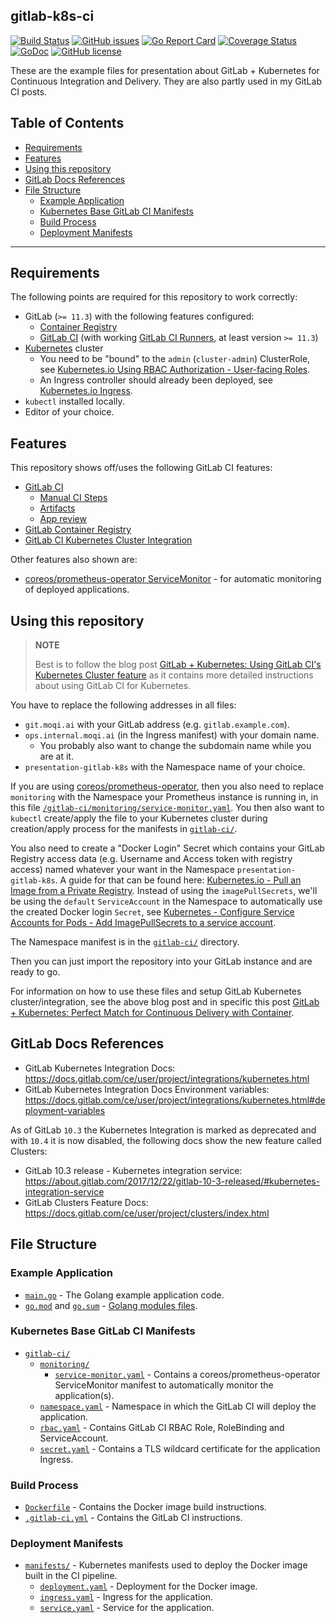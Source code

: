 gitlab-k8s-ci
---
[![Build Status](https://travis-ci.com/lushenle/gitlab-k8s-ci.svg?branch=v1.0.0)](https://travis-ci.com/lushenle/gitlab-k8s-ci)
[![GitHub issues](https://img.shields.io/github/issues/lushenle/gitlab-k8s-ci.svg)](https://github.com/lushenle/gitlab-k8s-ci/issues)
[![Go Report Card](https://goreportcard.com/badge/github.com/lushenle/gitlab-k8s-ci)](https://goreportcard.com/report/github.com/lushenle/gitlab-k8s-ci)
[![Coverage Status](https://coveralls.io/repos/github/lushenle/gitlab-k8s-ci/badge.svg?branch=v1.0.0)](https://coveralls.io/github/lushenle/gitlab-k8s-ci?branch=master)
[![GoDoc](https://godoc.org/github.com/lushenle/gitlab-k8s-ci?status.svg)](https://godoc.org/github.com/lushenle/gitlab-k8s-ci)
[![GitHub license](https://img.shields.io/badge/license-MIT-blue.svg)](https://blog.abelotech.com/mit-license/)

These are the example files for presentation about GitLab + Kubernetes for Continuous Integration and Delivery. They are also partly used in my GitLab CI posts.

## Table of Contents
* [Requirements](#requirements)
* [Features](#features)
* [Using this repository](#using-this-repository)
* [GitLab Docs References](#gitlab-docs-references)
* [File Structure](#file-structure)
    * [Example Application](#example-application)
    * [Kubernetes Base GitLab CI Manifests](#kubernetes-base-gitlab-ci-manifests)
    * [Build Process](#build-process)
    * [Deployment Manifests](#deployment-manifests)

---

## Requirements

The following points are required for this repository to work correctly:
* GitLab (`>= 11.3`) with the following features configured:
    * [Container Registry](https://docs.gitlab.com/ce/user/project/container_registry.html)
    * [GitLab CI](https://about.gitlab.com/features/gitlab-ci-cd/) (with working [GitLab CI Runners](https://docs.gitlab.com/ce/ci/runners/), at least version `>= 11.3`)
* [Kubernetes](https://kubernetes.io/) cluster
    * You need to be "bound" to the `admin` (`cluster-admin`) ClusterRole, see [Kubernetes.io Using RBAC Authorization - User-facing Roles](https://kubernetes.io/docs/reference/access-authn-authz/rbac/#user-facing-roles).
    * An Ingress controller should already been deployed, see [Kubernetes.io Ingress](https://kubernetes.io/docs/concepts/services-networking/ingress/).
* `kubectl` installed locally.
* Editor of your choice.

## Features

This repository shows off/uses the following GitLab CI features:
* [GitLab CI](https://docs.gitlab.com/ce/ci/README.html)
    * [Manual CI Steps](https://docs.gitlab.com/ce/ci/yaml/#when-manual)
    * [Artifacts](https://docs.gitlab.com/ce/user/project/pipelines/job_artifacts.html)
    * [App review](https://docs.gitlab.com/ce/ci/review_apps/index.html)
* [GitLab Container Registry](https://docs.gitlab.com/ce/user/project/container_registry.html)
* [GitLab CI Kubernetes Cluster Integration](https://docs.gitlab.com/ce/user/project/clusters/index.html)

Other features also shown are:
* [coreos/prometheus-operator ServiceMonitor]() - for automatic monitoring of deployed applications.

## Using this repository

> **NOTE**
>
> Best is to follow the blog post [GitLab + Kubernetes: Using GitLab CI's Kubernetes Cluster feature](https://edenmal.moe/post/2019/GitLab-Kubernetes-Using-GitLab-CIs-Kubernetes-Cluster-feature/) as it contains more detailed instructions about using GitLab CI for Kubernetes.

You have to replace the following addresses in all files:

* `git.moqi.ai` with your GitLab address (e.g. `gitlab.example.com`).
* `ops.internal.moqi.ai` (in the Ingress manifest) with your domain name.
    * You probably also want to change the subdomain name while you are at it.
* `presentation-gitlab-k8s` with the Namespace name of your choice.

If you are using [coreos/prometheus-operator](https://github.com/coreos/prometheus-operator), then you also need to replace
`monitoring` with the Namespace your Prometheus instance is running in,
in this file [`/gitlab-ci/monitoring/service-monitor.yaml`](/gitlab-ci/monitoring/service-monitor.yaml).
You then also want to `kubectl` create/apply the file to your Kubernetes cluster during creation/apply process for the manifests in [`gitlab-ci/`](/gitlab-ci/).

You also need to create a "Docker Login" Secret which contains your GitLab Registry access data (e.g. Username and Access token with registry access) named whatever your want in the Namespace `presentation-gitlab-k8s`.
A guide for that can be found here: [Kubernetes.io - Pull an Image from a Private Registry](https://kubernetes.io/docs/tasks/configure-pod-container/pull-image-private-registry/).
Instead of using the `imagePullSecrets`, we'll be using the `default` `ServiceAccount` in the  Namespace to automatically use the created Docker login `Secret`, see [Kubernetes - Configure Service Accounts for Pods - Add ImagePullSecrets to a service account](https://kubernetes.io/docs/tasks/configure-pod-container/configure-service-account/#add-imagepullsecrets-to-a-service-account).

The Namespace manifest is in the [`gitlab-ci/`](/gitlab-ci/) directory.

Then you can just import the repository into your GitLab instance and are ready to go.

For information on how to use these files and setup GitLab Kubernetes cluster/integration, see the above blog post and in specific this post [GitLab + Kubernetes: Perfect Match for Continuous Delivery with Container](https://edenmal.moe/post/2017/GitLab-Kubernetes-Perfect-Match-for-Continuous-Delivery-with-Container/).

## GitLab Docs References

* GitLab Kubernetes Integration Docs: https://docs.gitlab.com/ce/user/project/integrations/kubernetes.html
* GitLab Kubernetes Integration Docs Environment variables: https://docs.gitlab.com/ce/user/project/integrations/kubernetes.html#deployment-variables

As of GitLab `10.3` the Kubernetes Integration is marked as deprecated and with `10.4` it is now disabled, the following docs show the new feature called Clusters:
* GitLab 10.3 release - Kubernetes integration service: https://about.gitlab.com/2017/12/22/gitlab-10-3-released/#kubernetes-integration-service
* GitLab Clusters Feature Docs: https://docs.gitlab.com/ce/user/project/clusters/index.html

## File Structure

### Example Application

* [`main.go`](/main.go) - The Golang example application code.
* [`go.mod`](/go.mod) and [`go.sum`](/go.sum) - [Golang modules files](https://github.com/golang/go/wiki/Modules).

### Kubernetes Base GitLab CI Manifests

* [`gitlab-ci/`](/gitlab-ci/)
    * [`monitoring/`](/gitlab-ci/monitoring/)
        * [`service-monitor.yaml`](/gitlab-ci/monitoring/service-monitor.yaml) - Contains a coreos/prometheus-operator ServiceMonitor manifest to automatically monitor the application(s).
    * [`namespace.yaml`](/gitlab-ci/namespace.yaml) - Namespace in which the GitLab CI will deploy the application.
    * [`rbac.yaml`](/gitlab-ci/rbac.yaml) - Contains GitLab CI RBAC Role, RoleBinding and ServiceAccount.
    * [`secret.yaml`](/gitlab-ci/secret.yaml) - Contains a TLS wildcard certificate for the application Ingress.

### Build Process

* [`Dockerfile`](/Dockerfile) - Contains the Docker image build instructions.
* [`.gitlab-ci.yml`](/.gitlab-ci.yml) - Contains the GitLab CI instructions.

### Deployment Manifests

* [`manifests/`](/manifests/) - Kubernetes manifests used to deploy the Docker image built in the CI pipeline.
    * [`deployment.yaml`](/manifests/deployment.yaml) - Deployment for the Docker image.
    * [`ingress.yaml`](/manifests/ingress.yaml) - Ingress for the application.
    * [`service.yaml`](/manifests/service.yaml) - Service for the application.
